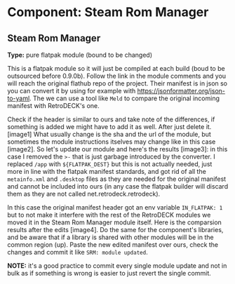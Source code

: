 # Component: Steam Rom Manager 

## Steam Rom Manager

**Type:** pure flatpak module (bound to be changed)

This is a flatpak module so it will just be compiled at each build (boud to be outsourced before 0.9.0b).
Follow the link in the module comments and you will reach the original flathub repo of the project.
Their manifest is in json so you can convert it by using for example with https://jsonformatter.org/json-to-yaml.
The we can use a tool like `Meld` to compare the original incoming manifest with RetroDECK's one.

Check if the header is similar to ours and take note of the differences, if something is added we might have to add it as well. After just delete it. [image1]
What usually change is the sha and the url of the module, but sometimes the module instructions itselves may change like in this case [image2].
So let's update our module and here's the results [image3]: in this case I removed the `>-` that is just garbage introduced by the converter. I replaced `/app` with `${FLATPAK_DEST}` but this is not actually needed, just more in line with the flatpak manifest standards, and got rid of all the `metainfo.xml` and `.desktop` files as they are needed for the original manifest and cannot be included into ours (in any case the flatpak builder will discard them as they are not called net.retrodeck.retrodeck).

In this case the original manifest header got an env variable `IN_FLATPAK: 1` but to not make it interfere with the rest of the RetroDECK modules we moved it in the Steam Rom Manager module itself.
Here is the comparsion results after the edits [image4].
Do the same for the component's libraries, and be aware that if a library is shared with other modules will be in the common region (up).
Paste the new edited manifest over ours, check the changes and commit it like `SRM: module updated`.

**NOTE:** it's a good practice to commit every single module update and not in bulk as if something is wrong is easier to just revert the single commit.
